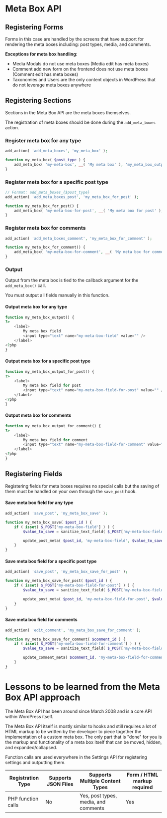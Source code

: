 # Meta Box API

## Registering Forms

Forms in this case are handled by the screens that have support for rendering the meta boxes including: post types,
media, and comments.

**Exceptions for meta box handling:**

* Media Modals do not use meta boxes (Media edit has meta boxes)
* Comment add new form on the frontend does not use meta boxes (Comment edit has meta boxes)
* Taxonomies and Users are the only content objects in WordPress that do not leverage meta boxes anywhere

## Registering Sections

Sections in the Meta Box API are the meta boxes themselves.

The registration of meta boxes should be done during the `add_meta_boxes` action.

### Register meta box for any type

```php
add_action( 'add_meta_boxes', 'my_meta_box' );

function my_meta_box( $post_type ) {
	add_meta_box( 'my-meta-box', __( 'My meta box' ), 'my_meta_box_output' );
}
```

### Register meta box for a specific post type

```php
// Format: add_meta_boxes_{$post_type}
add_action( 'add_meta_boxes_post', 'my_meta_box_for_post' );

function my_meta_box_for_post() {
	add_meta_box( 'my-meta-box-for-post', __( 'My meta box for post' ), 'my_meta_box_output_for_post' );
}
```

### Register meta box for comments

```php
add_action( 'add_meta_boxes_comment', 'my_meta_box_for_comment' );

function my_meta_box_for_comment() {
	add_meta_box( 'my-meta-box-for-comment', __( 'My meta box for comment' ), 'my_meta_box_output_for_comment' );
}
```

### Output

Output from the meta box is tied to the callback argument for the `add_meta_box()` call.

You must output all fields manually in this function.

#### Output meta box for any type

```php
function my_meta_box_output() {
?>
	<label>
		My meta box field
		<input type="text" name="my-meta-box-field" value="" />
	</label>
<?php
}
```

#### Output meta box for a specific post type

```php
function my_meta_box_output_for_post() {
?>
	<label>
		My meta box field for post
		<input type="text" name="my-meta-box-field-for-post" value="" />
	</label>
<?php
}
```

#### Output meta box for comments

```php
function my_meta_box_output_for_comment() {
?>
	<label>
		My meta box field for comment
		<input type="text" name="my-meta-box-field-for-comment" value="" />
	</label>
<?php
}
```

## Registering Fields

Registering fields for meta boxes requires no special calls but the saving of them must be handled on your own through the `save_post` hook.

#### Save meta box field for any type

```php
add_action( 'save_post', 'my_meta_box_save' );

function my_meta_box_save( $post_id ) {
	if ( isset( $_POST['my-meta-box-field'] ) ) {
		$value_to_save = sanitize_text_field( $_POST['my-meta-box-field'] );

		update_post_meta( $post_id, 'my-meta-box-field', $value_to_save );
	}
}
```

#### Save meta box field for a specific post type

```php
add_action( 'save_post', 'my_meta_box_save_for_post' );

function my_meta_box_save_for_post( $post_id ) {
	if ( isset( $_POST['my-meta-box-field-for-post'] ) ) {
		$value_to_save = sanitize_text_field( $_POST['my-meta-box-field-for-post'] );

		update_post_meta( $post_id, 'my-meta-box-field-for-post', $value_to_save );
	}
}
```

#### Save meta box field for comments

```php
add_action( 'edit_comment', 'my_meta_box_save_for_comment' );

function my_meta_box_save_for_comment( $comment_id ) {
	if ( isset( $_POST['my-meta-box-field-for-comment'] ) ) {
		$value_to_save = sanitize_text_field( $_POST['my-meta-box-field-for-comment'] );

		update_comment_meta( $comment_id, 'my-meta-box-field-for-comment', $value_to_save );
	}
}
```

# Lessons to be learned from the Meta Box API approach

The Meta Box API has been around since March 2008 and is a core API within WordPress itself.

The Meta Box API itself is mostly similar to hooks and still requires a lot of HTML markup to be written by the
developer to piece together the implementation of a custom meta box. The only part that is "done" for you is the markup
and functionality of a meta box itself that can be moved, hidden, and expanded/collapsed.

Function calls are used everywhere in the Settings API for registering settings and outputting them.

| Registration Type  | Supports JSON Files | Supports Multiple Content Types      | Form / HTML markup required |
|--------------------|---------------------|--------------------------------------|-----------------------------|
| PHP function calls | No                  | Yes, post types, media, and comments | Yes                         |
